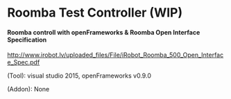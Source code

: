 # Roomba Test Controller (WIP)
#### Roomba controll with openFrameworks &  Roomba Open Interface Specification

http://www.irobot.lv/uploaded_files/File/iRobot_Roomba_500_Open_Interface_Spec.pdf


(Tool): visual studio 2015, openFrameworks v0.9.0

(Addon): None
